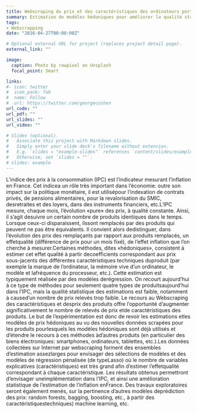 ```yaml
---
title: Webscraping du prix et des caractéristiques des ordinateurs portables
summary: Estimation de modèles hédoniques pour améliorer la qualité statistique de l’indice des prix à la consommation
tags:
- Webscrapping
date: "2016-04-27T00:00:00Z"

# Optional external URL for project (replaces project detail page).
external_link: ""

image:
  caption: Photo by rawpixel on Unsplash
  focal_point: Smart

links:
#- icon: twitter
#  icon_pack: fab
#  name: Follow
#  url: https://twitter.com/georgecushen
url_code: ""
url_pdf: ""
url_slides: ""
url_video: ""

# Slides (optional).
#   Associate this project with Markdown slides.
#   Simply enter your slide deck's filename without extension.
#   E.g. `slides = "example-slides"` references `content/slides/example-slides.md`.
#   Otherwise, set `slides = ""`.
# slides: example
---
```


L’indice des prix à la consommation (IPC) est l’indicateur mesurant l’inflation en France. Cet indicea un rôle très important dans l’économie: outre son impact sur la politique monétaire, il est utilisépour l’indexation de contrats privés, de pensions alimentaires, pour la revalorisation du SMIC, desretraites et des loyers, dans des instruments financiers, etc.L’IPC mesure, chaque mois, l’évolution «pure» des prix, à qualité constante. Ainsi, il s’agit desuivre un certain nombre de produits identiques dans le temps. Lorsque ceux-ci disparaissent, ilssont   remplacés  par des  produits qui   peuvent   ne pas  être  équivalents.  Il  convient   alors  dedistinguer, dans l’évolution des prix des remplaçants par rapport aux produits remplacés, un effetqualité (différence de prix pour un mois fixé), de l’effet inflation que l’on cherche à mesurer.Certaines méthodes, dites «hédoniques», consistent à estimer cet effet qualité à partir decoefficients correspondant aux prix sous-jacents des différentes caractéristiques techniques duproduit (par exemple la marque de l’ordinateur, la mémoire vive d’un ordinateur, le modèle et lafréquence du processeur, etc.). Cette estimation est typiquement réalisée par des modèles derégression. On recourt aujourd’hui à ce type de méthodes pour seulement quatre types de produitsaujourd’hui dans l’IPC, mais la qualité statistique des estimations est faible, notamment à caused’un nombre de prix relevés trop faible. Le recours au Webscraping des caractéristiques et desprix des produits offre l’opportunité d’augmenter significativement le nombre de relevés de prix etde caractéristiques des produits. Le but de l’expérimentation est donc de revoir les estimations etles modèles de prix hédoniques au vu des nouvelles données scrapées pour les produits pourlesquels les modèles hédoniques sont déjà utilisés et d’étendre le recours à ces méthodes àd’autres produits (en particulier des biens électroniques: smartphones, ordinateurs, tablettes, etc.).Les données collectées sur Internet par webscraping forment des ensembles d’estimation assezlarges pour envisager des sélections de modèles et des modèles de régression pénalisée (de typeLasso) où le nombre de variables explicatives (caractéristiques) est très grand afin d’estimer l’effetqualité correspondant à chaque caractéristique. Les résultats obtenus permettront d’envisager uneimplémentation dans l’IPC, et ainsi une amélioration statistique de l’estimation de l’inflation enFrance. Des   travaux   exploratoires   seront   également   menés,   sur   la   pertinence   d’autres   modèles   deprédiction   des   prix:   random   forests,   bagging,   boosting,   etc.,   à   partir   des   caractéristiquestechniques) machine learning, etc.
